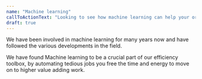 ```yaml
---
name: "Machine learning"
callToActionText: "Looking to see how machine learning can help your organization unlock new efficiencies and product possibilities? We would be happy to talk about how machine learning could be utilized in your organization"
draft: true
---
```


We have been involved in machine learning for many years now and have followed the various developments in the field.

We have found Machine learning to be a crucial part of our efficiency toolbox, by automating tedious jobs you free the time and energy to move on to higher value adding work.